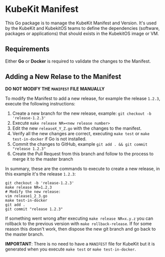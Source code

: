 # KubeKit Manifest

This Go package is to manage the KubeKit Manifest and Version. It's used by the KubeKit and KubekitOS teams to define the dependencies (software, packages or applications) that should exists in the KubekitOS image or VM.

## Requirements

Either **Go** or **Docker** is required to validate the changes to the Manifest.

## Adding a New Relase to the Manifest

**DO NOT MODIFY THE `MANIFEST` FILE MANUALLY**

To modify the Manifest to add a new release, for example the release  `1.2.3`, execute the following instructions:

1. Create a new branch for the new release, example: `git checkout -b 'release-1.2.3'`
2. Execute `make release NR=<new release number>`
3. Edit the new `releaseX_Y_Z.go` with the changes to the manifest.
4. Verify all the new changes are correct, executing `make test` or `make test-in-docker` if Go is not installed.
5. Commit the changes to GitHub, example `git add . && git commit "release 1.2.3"`
6. Create the Pull Request from this branch and follow to the process to merge it to the master branch

In summary, these are the commands to execute to create a new release, in this example it's the release `1.2.3`:

    git checkout -b 'release-1.2.3'
    make release NR=1.2.3
    # Modify the new release:
    vim release1_2_3.go
    make test-in-docker
    git add .
    git commit "release 1.2.3"

If something went wrong after executing `make release NR=x.y.z` you can rollback to the previous version with `make rollback-release`. If for some reason this doesn't work, then dispose the new git branch and go back to the master branch.

**IMPORTANT**: There is no need to have a `MANIFEST` file for KubeKit but it is generated when you execute  `make test`  or `make test-in-docker`.

